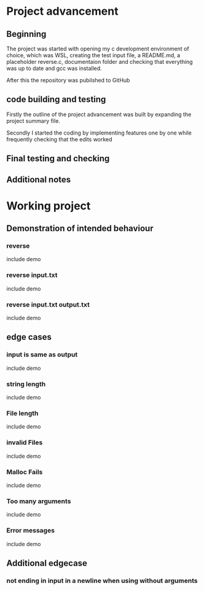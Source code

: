 # Project advancement
## Beginning
The project was started with opening my c development environment of choice, which was WSL, creating the test input file, a README.md, a placeholder reverse.c, documentaion folder and checking that everything was up to date and gcc was installed.

After this the repository was pubilshed to GitHub

## code building and testing
Firstly the outline of the project advancement was built by expanding the project summary file.

Secondly I started the coding by implementing features one by one while frequently checking that the edits worked

## Final testing and checking

## Additional notes

# Working project
## Demonstration of intended behaviour
### reverse
include demo
### reverse input.txt
include demo
### reverse input.txt output.txt
include demo
## edge cases
### input is same as output 
include demo
### string length
include demo
### File length
include demo
### invalid Files
include demo
### Malloc Fails 
include demo
### Too many arguments
include demo
### Error messages
include demo

## Additional edgecase
### not ending in input in a newline when using without arguments

